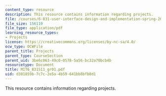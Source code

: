 ```yaml
---
content_type: resource
description: This resource contains information regarding projects.
file: /courses/6-831-user-interface-design-and-implementation-spring-2011/d381859b7c7c2e5a4b59641bb8bfb8d1_MIT6_831S11_gr01.pdf
file_size: 156119
file_type: application/pdf
learning_resource_types:
- Projects
license: https://creativecommons.org/licenses/by-nc-sa/4.0/
ocw_type: OCWFile
parent_title: Projects
parent_type: CourseSection
parent_uid: 3be6c063-49c0-0578-5a56-bc32a70bcb4b
resourcetype: Document
title: MIT6_831S11_gr01.pdf
uid: d381859b-7c7c-2e5a-4b59-641bb8bfb8d1
---
```

This resource contains information regarding projects.